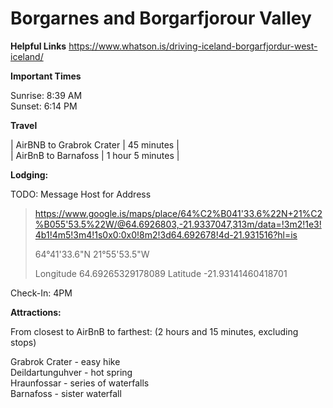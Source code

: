 # Borgarnes and Borgarfjorour Valley 


__Helpful Links__
https://www.whatson.is/driving-iceland-borgarfjordur-west-iceland/


__Important Times__  

Sunrise: 8:39 AM  
Sunset: 6:14 PM  

__Travel__  

|  AirBNB to Grabrok Crater  |  45 minutes  |   
|  AirBnB to Barnafoss |  1 hour 5 minutes  |   


__Lodging:__ 

TODO: Message Host for Address

> https://www.google.is/maps/place/64%C2%B041'33.6%22N+21%C2%B055'53.5%22W/@64.6926803,-21.9337047,313m/data=!3m2!1e3!4b1!4m5!3m4!1s0x0:0x0!8m2!3d64.692678!4d-21.931516?hl=is
> 
> 64°41'33.6"N 21°55'53.5"W
> 
> Longitude 64.69265329178089
> Latitude -21.93141460418701

Check-In: 4PM  


__Attractions:__

From closest to AirBnB to farthest: (2 hours and 15 minutes, excluding stops)

Grabrok Crater -  easy hike  
Deildartunguhver - hot spring  
Hraunfossar - series of waterfalls  
Barnafoss - sister waterfall  




